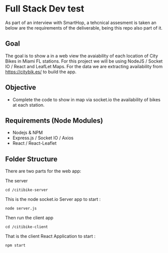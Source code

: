 # Full Stack Dev test
As part of an interview with SmartHop, a tehcnical assesment is taken an below are the requirements of the deliverable, being this repo also part of it.

## Goal

The goal is to show a in a web view the avaiability of each location of City Bikes in Miami FL stations. For this project we will be using NodeJS / Socket IO / React and LeafLet Maps. For the data we are extracting availability from https://citybik.es/ to build the app.

## Objective 

- Complete the code to show in map via socket.io the availability of bikes at each station.

## Requirements (Node Modules)

- Nodejs & NPM
- Express.js / Socket IO / Axios
- React / React-Leaflet

## Folder Structure

There are two parts for the web app:

The server

`cd /citibike-server`

This is the node socket.io Server app to start :

`node server.js`

Then run the client app

`cd /citibike-client`

That is the client React Application to start :

`npm start`




